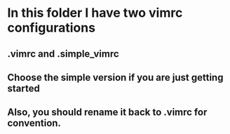 # In this folder I have two vimrc configurations
## .vimrc and .simple_vimrc
## Choose the simple version if you are just getting started
## Also, you should rename it back to .vimrc for convention.
